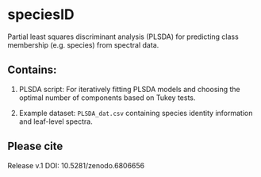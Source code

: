 # speciesID
Partial least squares discriminant analysis (PLSDA) for predicting class membership (e.g. species) from spectral data. 

## Contains:
1) PLSDA script: For iteratively fitting PLSDA models and choosing the optimal number of components based on Tukey tests.

2) Example dataset: ``PLSDA_dat.csv`` containing species identity information and leaf-level spectra.

## Please cite
Release v.1 DOI: 10.5281/zenodo.6806656 
